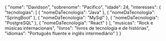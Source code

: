 {
  "nome": "Davidson",
  "sobrenome": "Pacifico",
  "idade": 24,
  "interesses": {
    "tecnologias": [
      {
        "nomeDaTecnologia": "Java"
      },
      {
        "nomeDaTecnologia": "SpringBoot"
      },
      {
        "nomeDaTecnologia": "MySql"
      },
      {
        "nomeDaTecnologia": "PostgreSQL"
      },
      {
        "nomeDaTecnologia": "React"
      }
    ],
    "musicas": "Rock e músicas internacionais",
    "livros": "livros de tecnologia e de histórias",
    "idiomas": "Português fluente e inglês intermediário"
  }
}

<!--
**magnata19/magnata19** is a ✨ _special_ ✨ repository because its `README.md` (this file) appears on your GitHub profile.

Here are some ideas to get you started:

- 🔭 I’m currently working on ...
- 🌱 I’m currently learning ...
- 👯 I’m looking to collaborate on ...
- 🤔 I’m looking for help with ...
- 💬 Ask me about ...
- 📫 How to reach me: ...
- 😄 Pronouns: ...
- ⚡ Fun fact: ...
-->
